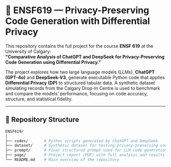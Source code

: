 # 🔐 ENSF619 — Privacy-Preserving Code Generation with Differential Privacy

This repository contains the full project for the course **ENSF 619** at the University of Calgary:  
**"Comparative Analysis of ChatGPT and DeepSeek for Privacy-Preserving Code Generation using Differential Privacy."**

The project explores how two large language models (LLMs), **ChatGPT (GPT-4o)** and **DeepSeek-V3**, generate executable Python code that applies **Differential Privacy (DP)** to structured tabular data. A synthetic dataset simulating records from the Calgary Drop-In Centre is used to benchmark and compare the models’ performance, focusing on code accuracy, structure, and statistical fidelity.

---

## 📂 Repository Structure

```bash
ENSF619/
│
├── codes/       # Python scripts generated by ChatGPT and DeepSeek
├── dataset/     # Synthetic dataset for testing privacy-preserving code
├── prompt/      # Final structured prompt used for LLM code generation
├── page/        # Project report (PDF) with full analysis and results
└── README.md    # Main overview of the repository
